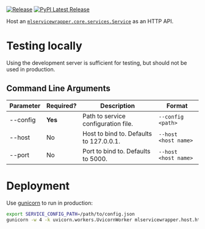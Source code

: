 
[![Release](https://github.com/ml-service-wrapper/ml-service-wrapper-host-http/workflows/Create%20Release/badge.svg)](https://github.com/ml-service-wrapper/ml-service-wrapper-host-http/releases/latest)
[![PyPI Latest Release](https://img.shields.io/pypi/v/mlservicewrapper-host-http.svg)](https://pypi.org/project/mlservicewrapper-host-http/)

Host an [`mlservicewrapper.core.services.Service`](https://github.com/ml-service-wrapper/ml-service-wrapper-core) as an HTTP API.

# Testing locally

Using the development server is sufficient for testing, but should not be used in production.

## Command Line Arguments

| Parameter | Required? | Description | Format |
| --------------- | --------------- | --------------- | --------------- |
| --config | **Yes** | Path to service configuration file. | `--config <path>` |
| --host | No | Host to bind to. Defaults to 127.0.0.1. | `--host <host name>` |
| --port | No | Port to bind to. Defaults to 5000. | `--host <host name>` |


# Deployment

Use [gunicorn](https://docs.gunicorn.org/en/stable/deploy.html) to run in production:

```bash
export SERVICE_CONFIG_PATH=/path/to/config.json
gunicorn -w 4 -k uvicorn.workers.UvicornWorker mlservicewrapper.host.http
```
